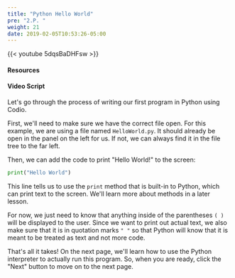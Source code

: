 ```yaml
---
title: "Python Hello World"
pre: "2.P. "
weight: 21
date: 2019-02-05T10:53:26-05:00
---
```


{{< youtube 5dqsBaDHFsw >}}

#### Resources

#### Video Script

Let's go through the process of writing our first program in Python using Codio.

First, we'll need to make sure we have the correct file open. For this example, we are using a file named `HelloWorld.py`. It should already be open in the panel on the left for us. If not, we can always find it in the file tree to the far left.

Then, we can add the code to print "Hello World!" to the screen:

```python
print("Hello World")
```

This line tells us to use the `print` method that is built-in to Python, which can print text to the screen. We'll learn more about methods in a later lesson.

For now, we just need to know that anything inside of the parentheses `( )` will be displayed to the user. Since we want to print out actual text, we also make sure that it is in quotation marks `" "` so that Python will know that it is meant to be treated as text and not more code.

That's all it takes! On the next page, we'll learn how to use the Python interpreter to actually run this program. So, when you are ready, click the "Next" button to move on to the next page.
